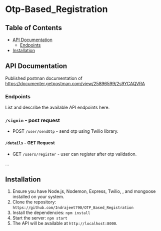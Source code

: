 # Otp-Based_Registration


## Table of Contents

- [API Documentation](#api-documentation)
  - [Endpoints](#endpoints)
- [Installation](#installation)


## API Documentation

Published postman documentation of https://documenter.getpostman.com/view/25896599/2s9YCAQVRA

### Endpoints

List and describe the available API endpoints here.

### `/signin` - post request
- POST `/user/sendOtp` - send otp using Twilio library.
#### `/details` - GET Request
- GET `/users/register` - user can register after otp validation.

...


## Installation
1. Ensure you have Node.js, Nodemon, Express, Twilio, , and mongoose installed on your system.
2. Clone the repository: `https://github.com/Indrajeet790/OTP_Based_Registration`
3. Install the dependencies: `npm install`
4. Start the server: `npm start`
5. The API will be available at `http://localhost:8000`.


